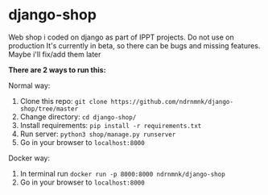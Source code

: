 # django-shop
Web shop i coded on django as part of IPPT projects. Do not use on production
It's currently in beta, so there can be bugs and missing features. Maybe i'll fix/add them later

**There are 2 ways to run this:**

Normal way:
1. Clone this repo: 
`git clone https://github.com/ndrnmnk/django-shop/tree/master`
2. Change directory: `cd django-shop/`
3. Install requirements: `pip install -r requirements.txt`
4. Run server:
`python3 shop/manage.py runserver`
5. Go in your browser to `localhost:8000`

Docker way:
1. In terminal run `docker run -p 8000:8000 ndrnmnk/django-shop`
2. Go in your browser to `localhost:8000`
